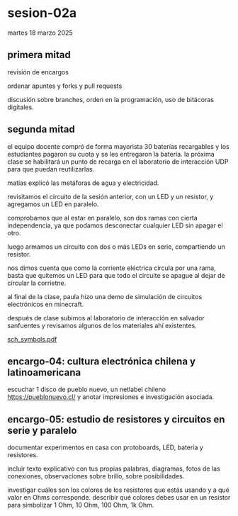 # sesion-02a

martes 18 marzo 2025

## primera mitad

revisión de encargos

ordenar apuntes y forks y pull requests

discusión sobre branches, orden en la programación, uso de bitácoras digitales.

## segunda mitad

el equipo docente compró de forma mayorista 30 baterías recargables y los estudiantes pagaron su cuota y se les entregaron la batería. la próxima clase se habilitará un punto de recarga en el laboratorio de interacción UDP para que puedan reutilizarlas.

matías explicó las metáforas de agua y electricidad.

revisitamos el circuito de la sesión anterior, con un LED y un resistor, y agregamos un LED en paralelo.

comprobamos que al estar en paralelo, son dos ramas con cierta independencia, ya que podamos desconectar cualquier LED sin apagar el otro.

luego armamos un circuito con dos o más LEDs en serie, compartiendo un resistor.

nos dimos cuenta que como la corriente eléctrica circula por una rama, basta que quitemos un LED para que todo el circuite se apague al dejar de circular la corrietne.

al final de la clase, paula hizo una demo de simulación de circuitos electrónicos en minecraft.

después de clase subimos al laboratorio de interacción en salvador sanfuentes y revisamos algunos de los materiales ahí existentes.

[sch_symbols.pdf](./archivos/sch_symbols.pdf)

## encargo-04: cultura electrónica chilena y latinoamericana

escuchar 1 disco de pueblo nuevo, un netlabel chileno <https://pueblonuevo.cl/> y anotar impresiones e investigación asociada.

## encargo-05: estudio de resistores y circuitos en serie y paralelo

documentar experimentos en casa con protoboards, LED, batería y resistores.

incluir texto explicativo con tus propias palabras, diagramas, fotos de las conexiones, observaciones sobre brillo, sobre posibilidades.

investigar cuáles son los colores de los resistores que estás usando y a qué valor en Ohms corresponde. describir qué colores debes usar en un resistor para simbolizar 1 Ohm, 10 Ohm, 100 Ohm, 1k Ohm.
